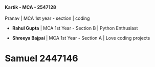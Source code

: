 
#### Kartik - MCA - 2547128


Pranav | MCA 1st year - section | coding


- **Rahul Gupta** | MCA 1st Year - Section B | Python Enthusiast


- **Shreeya Bajpai** | MCA 1st Year - Section A | Love coding projects

# Samuel 2447146


